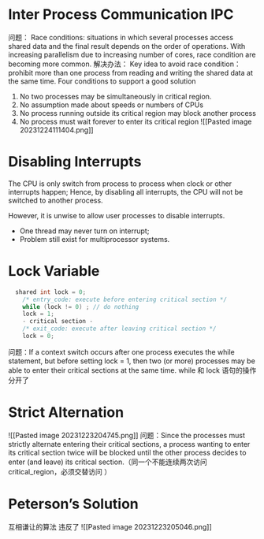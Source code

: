 # Inter Process Communication IPC
问题：
Race conditions: situations in which several processes access shared data and the final result depends on the order of operations.
With increasing parallelism due to increasing number of cores, race condition are becoming more common.
解决办法：
Key idea to avoid race condition：prohibit more than one process from reading and writing the shared data at the same time.
Four conditions to support a good solution
1. No two processes may be simultaneously in critical region. 
2. No assumption made about speeds or numbers of CPUs
3. No process running outside its critical region may block another process
4. No process must wait forever to enter its critical region
![[Pasted image 20231224111404.png]]

# Disabling Interrupts

The CPU is only switch from process to process when clock or other interrupts happen; Hence, by disabling all interrupts, the CPU will not be switched to another process.

However, it is unwise to allow user processes to disable interrupts.
- One thread may never turn on interrupt;
- Problem still exist for multiprocessor systems.



# Lock Variable
```c++ 
  shared int lock = 0;
	/* entry_code: execute before entering critical section */
	while (lock != 0) ; // do nothing
	lock = 1;
	- critical section -
	/* exit_code: execute after leaving critical section */
	lock = 0;


```
问题：If a context switch occurs after one process executes the while statement, but before setting lock = 1, then two (or more) processes may be able to enter their critical sections at the same time.  while 和 lock 语句的操作分开了 

# Strict Alternation
![[Pasted image 20231223204745.png]]
问题：Since the processes must strictly alternate entering their critical sections, a process wanting to enter its critical section twice will be blocked until the other process decides to enter (and leave) its critical section.（同一个不能连续两次访问 critical_region，必须交替访问 ）

# Peterson’s Solution
互相谦让的算法 违反了
![[Pasted image 20231223205046.png]]


